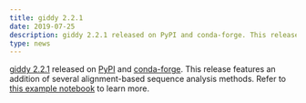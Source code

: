 ```yaml
---
title: giddy 2.2.1
date: 2019-07-25
description: giddy 2.2.1 released on PyPI and conda-forge. This release features an addition of several alignment-based sequence analysis methods. Refer to this example notebook to learn more.
type: news
---
```


<a href="https://giddy.readthedocs.io/en/latest/">giddy 2.2.1</a> released on <a href="https://pypi.org/project/giddy/2.2.1/">PyPI</a> and <a href="https://anaconda.org/conda-forge/giddy">conda-forge</a>. This release features an addition of several alignment-based sequence analysis methods. Refer to <a href="https://github.com/pysal/giddy/blob/master/notebooks/Sequence.ipynb">this example notebook</a> to learn more.